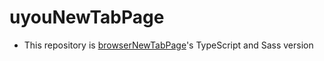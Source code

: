 # uyouNewTabPage

* This repository is [browserNewTabPage]("https://github.com/tonylu110/browserNewTabPage)'s TypeScript and Sass version